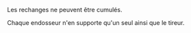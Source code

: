 Les rechanges ne peuvent être cumulés.

Chaque endosseur n'en supporte qu'un seul ainsi que le tireur.
